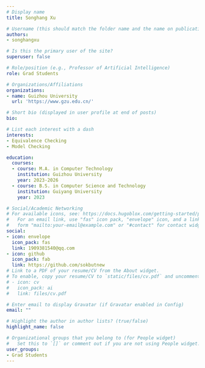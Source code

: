```yaml
---
# Display name
title: Songhang Xu

# Username (this should match the folder name and the name on publications)
authors:
- songhangxu

# Is this the primary user of the site?
superuser: false

# Role/position (e.g., Professor of Artificial Intelligence)
role: Grad Students

# Organizations/Affiliations
organizations:
- name: Guizhou University
  url: 'https://www.gzu.edu.cn/'

# Short bio (displayed in user profile at end of posts)
bio: 

# List each interest with a dash
interests:
- Equivalence Checking
- Model Checking

education:
  courses:
  - course: M.A. in Computer Technology 
    institution: Guizhou University
    year: 2023-2026
  - course: B.S. in Computer Science and Technology
    institution: Guiyang University 
    year: 2023

# Social/Academic Networking
# For available icons, see: https://docs.hugoblox.com/getting-started/page-builder/#icons
#   For an email link, use "fas" icon pack, "envelope" icon, and a link in the
#   form "mailto:your-email@example.com" or "#contact" for contact widget.
social:
- icon: envelope
  icon_pack: fas
  link: 1909381540@qq.com
- icon: github
  icon_pack: fab
  link: https://github.com/sokbutnew
# Link to a PDF of your resume/CV from the About widget.
# To enable, copy your resume/CV to `static/files/cv.pdf` and uncomment the lines below.
# - icon: cv
#   icon_pack: ai
#   link: files/cv.pdf

# Enter email to display Gravatar (if Gravatar enabled in Config)
email: ""

# Highlight the author in author lists? (true/false)
highlight_name: false

# Organizational groups that you belong to (for People widget)
#   Set this to `[]` or comment out if you are not using People widget.
user_groups:
- Grad Students
---
```


